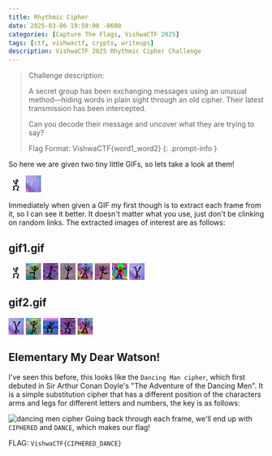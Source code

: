```yaml
---
title: Rhythmic Cipher
date: 2025-03-06 19:59:00 -0600
categories: [Capture The Flags, VishwaCTF 2025]
tags: [ctf, vishwactf, crypto, writeups]
description: VishwaCTF 2025 Rhythmic Cipher Challenge
---
```


> Challenge description:
>
> A secret group has been exchanging messages using an unusual method—hiding words in plain sight through an old cipher. Their latest transmission has been intercepted.
> 
> Can you decode their message and uncover what they are trying to say?
> 
>  Flag Format:
> VishwaCTF{word1_word2}
{: .prompt-info }

So here we are given two tiny little GIFs, so lets take a look at them!

![gif 1](/assets/img/vishwactf-2025/rhythmic-cipher/gif1.gif)
![gif 2](/assets/img/vishwactf-2025/rhythmic-cipher/gif2.gif)

Immediately when given a GIF my first though is to extract each frame from it, so I can see it better. It doesn't matter what you use, just don't be clinking on random links. The extracted images of interest are as follows:

## gif1.gif
![Elon Musk](/assets/img/vishwactf-2025/rhythmic-cipher/1-1.gif)
![Gif 1-2](/assets/img/vishwactf-2025/rhythmic-cipher/1-2.gif)
![Gif 1-3](/assets/img/vishwactf-2025/rhythmic-cipher/1-3.gif)
![Gif 1-4](/assets/img/vishwactf-2025/rhythmic-cipher/1-4.gif)
![Gif 1-5](/assets/img/vishwactf-2025/rhythmic-cipher/1-5.gif)
![Gif 1-6](/assets/img/vishwactf-2025/rhythmic-cipher/1-6.gif)
![Gif 1-7](/assets/img/vishwactf-2025/rhythmic-cipher/1-7.gif)
![Gif 1-8](/assets/img/vishwactf-2025/rhythmic-cipher/1-8.gif)

## gif2.gif
![Gif 2-1](/assets/img/vishwactf-2025/rhythmic-cipher/2-1.gif)
![Gif 2-2](/assets/img/vishwactf-2025/rhythmic-cipher/2-2.gif)
![Gif 2-3](/assets/img/vishwactf-2025/rhythmic-cipher/2-3.gif)
![Gif 2-4](/assets/img/vishwactf-2025/rhythmic-cipher/2-4.gif)
![Gif 2-5](/assets/img/vishwactf-2025/rhythmic-cipher/2-5.gif)

## Elementary My Dear Watson!

I've seen this before, this looks like the `Dancing Man cipher`, which first debuted in Sir Arthur Conan Doyle's "The Adventure of the Dancing Men". It is a simple substitution cipher that has a different position of the characters arms and legs for different letters and numbers, the key is as follows:

![dancing men cipher](https://www.geocachingtoolbox.com/pages/codeTables/dancingMen.png)
Going back through each frame, we'll end up with `CIPHERED` and `DANCE`, which makes our flag!

FLAG: `VishwaCTF{CIPHERED_DANCE}`
